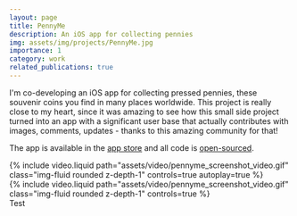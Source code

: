 ```yaml
---
layout: page
title: PennyMe
description: An iOS app for collecting pennies
img: assets/img/projects/PennyMe.jpg
importance: 1
category: work
related_publications: true
---
```


I'm co-developing an iOS app for collecting pressed pennies, these souvenir coins you find in many places worldwide. This project is really close to my heart, since it was amazing to see how this small side project turned into an app with a significant user base that actually contributes with images, comments, updates - thanks to this amazing community for that! 

The app is available in the [app store](https://apps.apple.com/gb/app/pennylocator/id1635027001?platform=iphone) and all code is [open-sourced](https://github.com/jannisborn/PennyMe).

<div class="row mt-3">
    <div class="col-sm mt-3 mt-md-0">
        {% include video.liquid path="assets/video/pennyme_screenshot_video.gif" class="img-fluid rounded z-depth-1" controls=true autoplay=true %}
    </div>
    <div class="col-sm mt-3 mt-md-0">
        {% include video.liquid path="assets/video/pennyme_screenshot_video.gif" class="img-fluid rounded z-depth-1" controls=true %}
    </div>
</div>
<div class="caption">
    Test
</div>